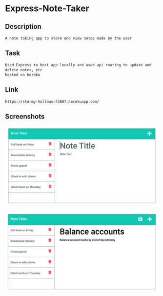 # Express-Note-Taker

## Description
    A note taking app to store and view notes made by the user

## Task
    Used Express to host app locally and used api routing to update and delete notes, etc
    hosted on heroku

## Link
    https://stormy-hollows-43807.herokuapp.com/

## Screenshots 
![Existing notes are listed in the left-hand column with empty fields on the right-hand side for the new note’s title and text.](.\public\assets\images\11-express-homework-demo-01.png)

![Note titled “Balance accounts” reads, “Balance account books by end of day Monday,” with other notes listed on the left.](.\public\assets\images\11-express-homework-demo-02.png)